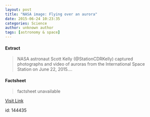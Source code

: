 ```yaml
---
layout: post
title: "NASA image: Flying over an aurora"
date: 2015-06-24 10:23:35
categories: Science
author: unknown author
tags: [astronomy & space]
---
```



#### Extract
>NASA astronaut Scott Kelly (@StationCDRKelly) captured photographs and video of auroras from the International Space Station on June 22, 2015....

#### Factsheet
>factsheet unavailable

[Visit Link](http://phys.org/news354345808.html)

id:  144435


